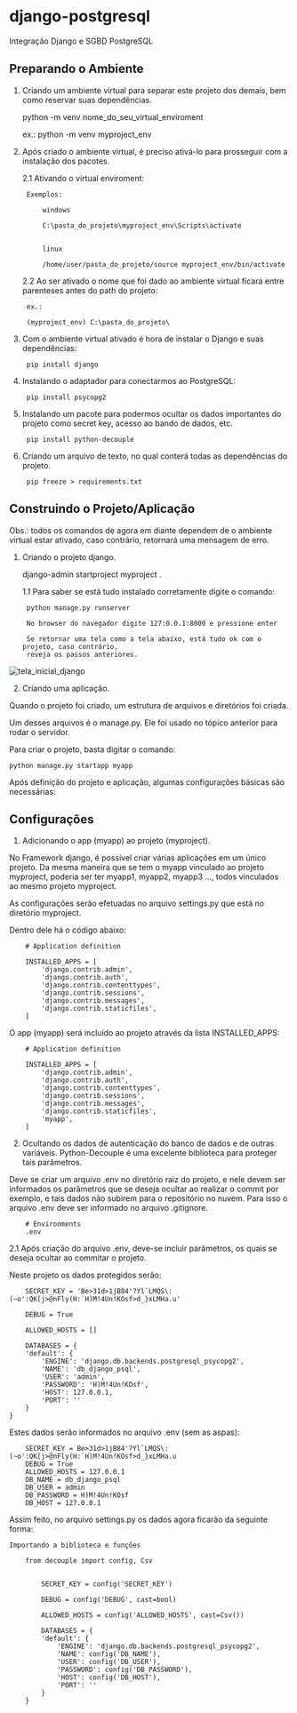 # django-postgresql
Integração Django e SGBD PostgreSQL

## Preparando o Ambiente

1. Criando um ambiente virtual para separar este projeto dos demais, bem como reservar suas dependências.

    python -m venv nome_do_seu_virtual_enviroment

    ex.: python -m venv myproject_env

2. Após criado o ambiente virtual, é preciso ativá-lo para prosseguir com a instalação dos pacotes.

    2.1 Ativando o virtual enviroment:

        Exemplos:

            windows

            C:\pasta_do_projeto\myproject_env\Scripts\activate


            linux

            /home/user/pasta_do_projeto/source myproject_env/bin/activate

    2.2 Ao ser ativado o nome que foi dado ao ambiente virtual ficará entre parenteses antes do path do projeto:

        ex.:

        (myproject_env) C:\pasta_do_projeto\


3. Com o ambiente virtual ativado é hora de instalar o Django e suas dependências:

        pip install django

4. Instalando o adaptador para conectarmos ao PostgreSQL:

        pip install psycopg2

5. Instalando um pacote para podermos ocultar os dados importantes do projeto como 
   secret key, acesso ao bando de dados, etc.

        pip install python-decouple

6. Criando um arquivo de texto, no qual conterá todas as dependências do projeto.

        pip freeze > requirements.txt

## Construindo o Projeto/Aplicação

Obs.: todos os comandos de agora em diante dependem de o ambiente virtual estar ativado,
      caso contrário, retornará uma mensagem de erro.

1. Criando o projeto django.

    django-admin startproject myproject .


    1.1 Para saber se está tudo instalado corretamente digite o comando:

        python manage.py runserver

        No browser do navegador digite 127:0.0.1:8000 e pressione enter

        Se retornar uma tela como a tela abaixo, está tudo ok com o projeto, caso contrário,
        reveja os passos anteriores.

![tela_inicial_django](https://user-images.githubusercontent.com/62815552/120864079-079b0980-c562-11eb-883d-cdee9ffa3981.png)


2. Criando uma aplicação.

Quando o projeto foi criado, um estrutura de arquivos e diretórios foi criada.

Um desses arquivos é o manage.py. Ele foi usado no tópico anterior para rodar o servidor.

Para criar o projeto, basta digitar o comando:

    python manage.py startapp myapp

Após definição do projeto e aplicação, algumas configurações básicas são necessárias:


## Configurações

1. Adicionando o app (myapp) ao projeto (myproject).

No Framework django, é possível criar várias aplicações em um único projeto. Da mesma maneira que se tem o myapp vinculado ao projeto myproject, poderia ser ter myapp1, myapp2, myapp3 ..., todos vinculados ao mesmo projeto myproject.


As configurações serão efetuadas no arquivo settings.py que está no diretório myproject.

Dentro dele há o código abaixo:

        # Application definition

        INSTALLED_APPS = [
            'django.contrib.admin',
            'django.contrib.auth',
            'django.contrib.contenttypes',
            'django.contrib.sessions',
            'django.contrib.messages',
            'django.contrib.staticfiles',
        ]

O app (myapp) será incluído ao projeto através da lista INSTALLED_APPS:

        # Application definition

        INSTALLED_APPS = [
            'django.contrib.admin',
            'django.contrib.auth',
            'django.contrib.contenttypes',
            'django.contrib.sessions',
            'django.contrib.messages',
            'django.contrib.staticfiles',
            'myapp',
        ]

2. Ocultando os dados de autenticação do banco de dados e de outras variáveis.
Python-Decouple é uma excelente biblioteca para proteger tais parâmetros.

Deve se criar um arquivo .env no diretório raiz do projeto, e nele devem ser informados os parâmetros que se deseja ocultar ao realizar o commit por exemplo, e tais dados não subirem para o repositório no nuvem. Para isso o arquivo .env deve ser informado no arquivo .gitignore.

        
        # Environments
        .env
        

2.1 Após criação do arquivo .env, deve-se incluir parâmetros, os quais se deseja ocultar ao commitar o projeto.

Neste projeto os dados protegidos serão:

        SECRET_KEY = 'Be>31d>1jB84'?Yl`LMQS\:(~o':QK[j>@nFly(H:`H)M!4Un!KOsf>d_}xLMHa.u'

        DEBUG = True
        
        ALLOWED_HOSTS = []
        
        DATABASES = {
        'default': {
            'ENGINE': 'django.db.backends.postgresql_psycopg2',
            'NAME': 'db_django_psql',
            'USER': 'admin',
            'PASSWORD': 'H)M!4Un!KOsf',
            'HOST': 127.0.0.1,
            'PORT': ''
        }
    }

Estes dados serão informados no arquivo .env (sem as aspas):

        SECRET_KEY = Be>31d>1jB84'?Yl`LMQS\:(~o':QK[j>@nFly(H:`H)M!4Un!KOsf>d_}xLMHa.u
        DEBUG = True
        ALLOWED_HOSTS = 127.0.0.1
        DB_NAME = db_django_psql
        DB_USER = admin
        DB_PASSWORD = H)M!4Un!KOsf 
        DB_HOST = 127.0.0.1


Assim feito, no arquivo settings.py os dados agora ficarão da seguinte forma:

    Importando a biblioteca e funções

        from decouple import config, Csv


            SECRET_KEY = config('SECRET_KEY')

            DEBUG = config('DEBUG', cast=bool)
            
            ALLOWED_HOSTS = config('ALLOWED_HOSTS', cast=Csv())
            
            DATABASES = {
            'default': {
                'ENGINE': 'django.db.backends.postgresql_psycopg2',
                'NAME': config('DB_NAME'),
                'USER': config('DB_USER'),
                'PASSWORD': config('DB_PASSWORD'),
                'HOST': config('DB_HOST'),
                'PORT': ''
            }
        }
